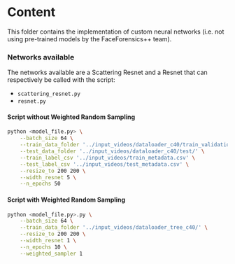 # Content

This folder contains the implementation of custom neural networks (i.e. not using pre-trained models by the FaceForensics++ team).

### Networks available

The networks available are a Scattering Resnet and a Resnet that can respectively be called with the script:

- ``scattering_resnet.py``
- ``resnet.py``

#### Script without Weighted Random Sampling

```sh
python <model_file.py> \
	--batch_size 64 \
	--train_data_folder '../input_videos/dataloader_c40/train_validation/' \
	--test_data_folder '../input_videos/dataloader_c40/test/' \
	--train_label_csv '../input_videos/train_metadata.csv' \
	--test_label_csv '../input_videos/test_metadata.csv' \
	--resize_to 200 200 \
	--width_resnet 5 \
	--n_epochs 50
```

#### Script with Weighted Random Sampling

```sh
python <model_file.py>.py \
	--batch_size 64 \
	--train_data_folder '../input_videos/dataloader_tree_c40/' \
	--resize_to 200 200 \
	--width_resnet 1 \
	--n_epochs 10 \
	--weighted_sampler 1
```
